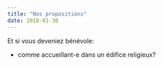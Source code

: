 ```yaml
---
title: "Nos propositions"
date: 2018-01-30
---
```


Et si vous deveniez bénévole:

- comme accueillant-e dans un édifice religieux?
